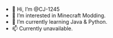 - 👋 Hi, I’m @CJ-1245
- 👀 I’m interested in Minecraft Modding.
- 🌱 I’m currently learning Java & Python.
- 📫 Currently unavailable.

<!---
CJ-1245/CJ-1245 is a ✨ special ✨ repository because its `README.md` (this file) appears on your GitHub profile.
You can click the Preview link to take a look at your changes.
--->
